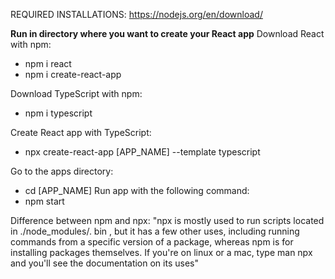REQUIRED INSTALLATIONS:
https://nodejs.org/en/download/

**Run in directory where you want to create your React app**
Download React with npm:
- npm i react
- npm i create-react-app

Download TypeScript with npm:
- npm i typescript

Create React app with TypeScript:
- npx create-react-app [APP_NAME] --template typescript

Go to the apps directory:
- cd [APP_NAME]
Run app with the following command:
- npm start

Difference between npm and npx:
"npx is mostly used to run scripts located in ./node_modules/. bin , but it has a few other uses, including running commands from a specific version of a package, whereas npm is for installing packages themselves. If you're on linux or a mac, type man npx and you'll see the documentation on its uses"
